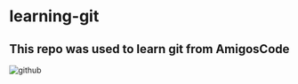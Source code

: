 # learning-git

## This repo was used to learn git from AmigosCode

![github](https://user-images.githubusercontent.com/59475884/153770692-ff013b57-df70-44d7-99db-dc02641a2a33.png)
